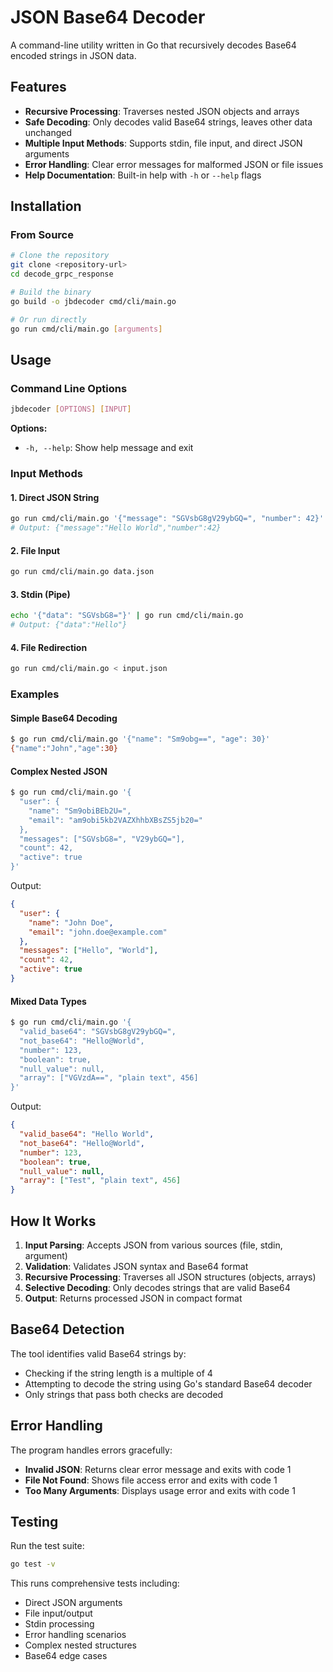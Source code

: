 # JSON Base64 Decoder

A command-line utility written in Go that recursively decodes Base64 encoded strings in JSON data.

## Features

- **Recursive Processing**: Traverses nested JSON objects and arrays
- **Safe Decoding**: Only decodes valid Base64 strings, leaves other data unchanged
- **Multiple Input Methods**: Supports stdin, file input, and direct JSON arguments
- **Error Handling**: Clear error messages for malformed JSON or file issues
- **Help Documentation**: Built-in help with `-h` or `--help` flags

## Installation

### From Source

```bash
# Clone the repository
git clone <repository-url>
cd decode_grpc_response

# Build the binary
go build -o jbdecoder cmd/cli/main.go

# Or run directly
go run cmd/cli/main.go [arguments]
```

## Usage

### Command Line Options

```bash
jbdecoder [OPTIONS] [INPUT]
```

**Options:**
- `-h, --help`: Show help message and exit

### Input Methods

#### 1. Direct JSON String
```bash
go run cmd/cli/main.go '{"message": "SGVsbG8gV29ybGQ=", "number": 42}'
# Output: {"message":"Hello World","number":42}
```

#### 2. File Input
```bash
go run cmd/cli/main.go data.json
```

#### 3. Stdin (Pipe)
```bash
echo '{"data": "SGVsbG8="}' | go run cmd/cli/main.go
# Output: {"data":"Hello"}
```

#### 4. File Redirection
```bash
go run cmd/cli/main.go < input.json
```

### Examples

#### Simple Base64 Decoding
```bash
$ go run cmd/cli/main.go '{"name": "Sm9obg==", "age": 30}'
{"name":"John","age":30}
```

#### Complex Nested JSON
```bash
$ go run cmd/cli/main.go '{
  "user": {
    "name": "Sm9obiBEb2U=",
    "email": "am9obi5kb2VAZXhhbXBsZS5jb20="
  },
  "messages": ["SGVsbG8=", "V29ybGQ="],
  "count": 42,
  "active": true
}'
```

Output:
```json
{
  "user": {
    "name": "John Doe",
    "email": "john.doe@example.com"
  },
  "messages": ["Hello", "World"],
  "count": 42,
  "active": true
}
```

#### Mixed Data Types
```bash
$ go run cmd/cli/main.go '{
  "valid_base64": "SGVsbG8gV29ybGQ=",
  "not_base64": "Hello@World",
  "number": 123,
  "boolean": true,
  "null_value": null,
  "array": ["VGVzdA==", "plain text", 456]
}'
```

Output:
```json
{
  "valid_base64": "Hello World",
  "not_base64": "Hello@World",
  "number": 123,
  "boolean": true,
  "null_value": null,
  "array": ["Test", "plain text", 456]
}
```

## How It Works

1. **Input Parsing**: Accepts JSON from various sources (file, stdin, argument)
2. **Validation**: Validates JSON syntax and Base64 format
3. **Recursive Processing**: Traverses all JSON structures (objects, arrays)
4. **Selective Decoding**: Only decodes strings that are valid Base64
5. **Output**: Returns processed JSON in compact format

## Base64 Detection

The tool identifies valid Base64 strings by:
- Checking if the string length is a multiple of 4
- Attempting to decode the string using Go's standard Base64 decoder
- Only strings that pass both checks are decoded

## Error Handling

The program handles errors gracefully:

- **Invalid JSON**: Returns clear error message and exits with code 1
- **File Not Found**: Shows file access error and exits with code 1
- **Too Many Arguments**: Displays usage error and exits with code 1

## Testing

Run the test suite:

```bash
go test -v
```

This runs comprehensive tests including:
- Direct JSON arguments
- File input/output
- Stdin processing
- Error handling scenarios
- Complex nested structures
- Base64 edge cases